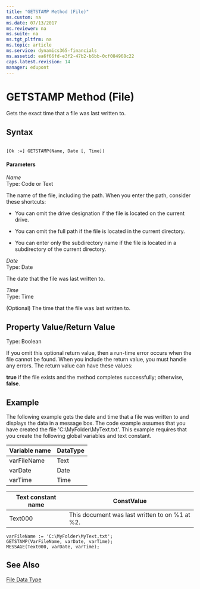 ```yaml
---
title: "GETSTAMP Method (File)"
ms.custom: na
ms.date: 07/13/2017
ms.reviewer: na
ms.suite: na
ms.tgt_pltfrm: na
ms.topic: article
ms.service: dynamics365-financials
ms.assetid: ea6f66fd-e3f2-47b2-b6bb-0cf084968c22
caps.latest.revision: 14
manager: edupont
---
```


 

# GETSTAMP Method (File)
Gets the exact time that a file was last written to.  
  
## Syntax  
  
```  
  
[Ok :=] GETSTAMP(Name, Date [, Time])  
```  
  
#### Parameters  
 *Name*  
 Type: Code or Text  
  
 The name of the file, including the path. When you enter the path, consider these shortcuts:  
  
-   You can omit the drive designation if the file is located on the current drive.  
  
-   You can omit the full path if the file is located in the current directory.  
  
-   You can enter only the subdirectory name if the file is located in a subdirectory of the current directory.  
  
 *Date*  
 Type: Date  
  
 The date that the file was last written to.  
  
 *Time*  
 Type: Time  
  
 \(Optional\) The time that the file was last written to.  
  
## Property Value/Return Value  
 Type: Boolean  
  
 If you omit this optional return value, then a run-time error occurs when the file cannot be found. When you include the return value, you must handle any errors. The return value can have these values:  
  
 **true** if the file exists and the method completes successfully; otherwise, **false**.  
  
## Example  
 The following example gets the date and time that a file was written to and displays the data in a message box. The code example assumes that you have created the file 'C:\\MyFolder\\MyText.txt'. This example requires that you create the following global variables and text constant.  
  
|Variable name|DataType|  
|-------------------|--------------|  
|varFileName|Text|  
|varDate|Date|  
|varTime|Time|  
  
|Text constant name|ConstValue|  
|------------------------|----------------|  
|Text000|This document was last written to on %1 at %2.|  
  
```  
varFileName := 'C:\MyFolder\MyText.txt';  
GETSTAMP(VarFileName, varDate, varTime);  
MESSAGE(Text000, varDate, varTime);  
```  
  
## See Also  
 [File Data Type](../datatypes/devenv-File-Data-Type.md)